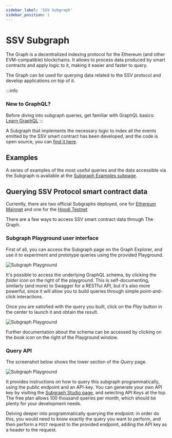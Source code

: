```yaml
---
sidebar_label: 'SSV Subgraph'
sidebar_position: 1
---
```


# SSV Subgraph

The Graph is a decentralized indexing protocol for the Ethereum (and other EVM-compatible) blockchains. It allows to process data produced by smart contracts and apply logic to it, making it easier and faster to query.

The Graph can be used for querying data related to the SSV protocol and develop applications on top of it.

:::info
### New to GraphQL?

Before diving into subgraph queries, get familiar with GraphQL basics: [Learn GraphQL](https://graphql.org/learn/)
:::

A Subgraph that implements the necessary logic to index all the events emitted by the SSV smart contract has been developed, and the code is open source, you can [find it here](https://github.com/ssvlabs/ssv-subgraph).

## Examples

A series of examples of the most useful queries and the data accessible via the Subgraph is available at the [Subgraph Examples subpage](subgraph-examples.md).

## Querying SSV Protocol smart contract data

Currently, there are two official Subgraphs deployed, one for [Ethereum Mainnet](https://thegraph.com/explorer/subgraphs/7V45fKPugp9psQjgrGsfif98gWzCyC6ChN7CW98VyQnr?view=Playground\&chain=arbitrum-one) and one for the [Hoodi Testnet](https://thegraph.com/explorer/subgraphs/F4AU5vPCuKfHvnLsusibxJEiTN7ELCoYTvnzg3YHGYbh?view=Query&chain=arbitrum-one)

There are a few ways to access SSV smart contract data through The Graph.

### Subgraph Playground user interface

First of all, you can access the Subgraph page on the Graph Explorer, and use it to experiment and prototype queries using the provided Playground.

![Subgraph Playground](/img/subgraph-1.png)

It's possible to access the underlying GraphQL schema, by clicking the _folder icon_ on the right of the playground. This is self-documenting, similarly (and more) to Swagger for a RESTful API, but it's also more powerful, since it will allow you to build queries through simple point-and-click interactions.

Once you are satisfied with the query you built, click on the _Play_ button in the center to launch it and obtain the result.

![Subgraph Playground](/img/subgraph-2.png)


Further documentation about the schema can be accessed by clicking on the _book icon_ on the right of the Playground window.

### Query API

The screenshot below shows the lower section of the _Query_ page.

![Subgraph Playground](/img/subgraph-3.png)

It provides instructions on how to query this subgraph programmatically, using the public endpoint and an API-key. You can generate your own API key by visiting the [Subgraph Studio page](https://thegraph.com/studio/apikeys/), and selecting API Keys at the top. The free plan allows 100 thousand queries per month, which should be plenty for your development needs.

Delving deeper into programmatically querying the endpoint: in order do this, you would need to know exactly the query you want to perform, and then perform a `POST` request to the provided endpoint, adding the API key as a header to the request.

